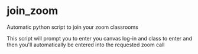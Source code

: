 # join_zoom
Automatic python script to join your zoom classrooms

This script will prompt you to enter you canvas log-in and class to enter and then you'll automatically be entered into the requested zoom call
